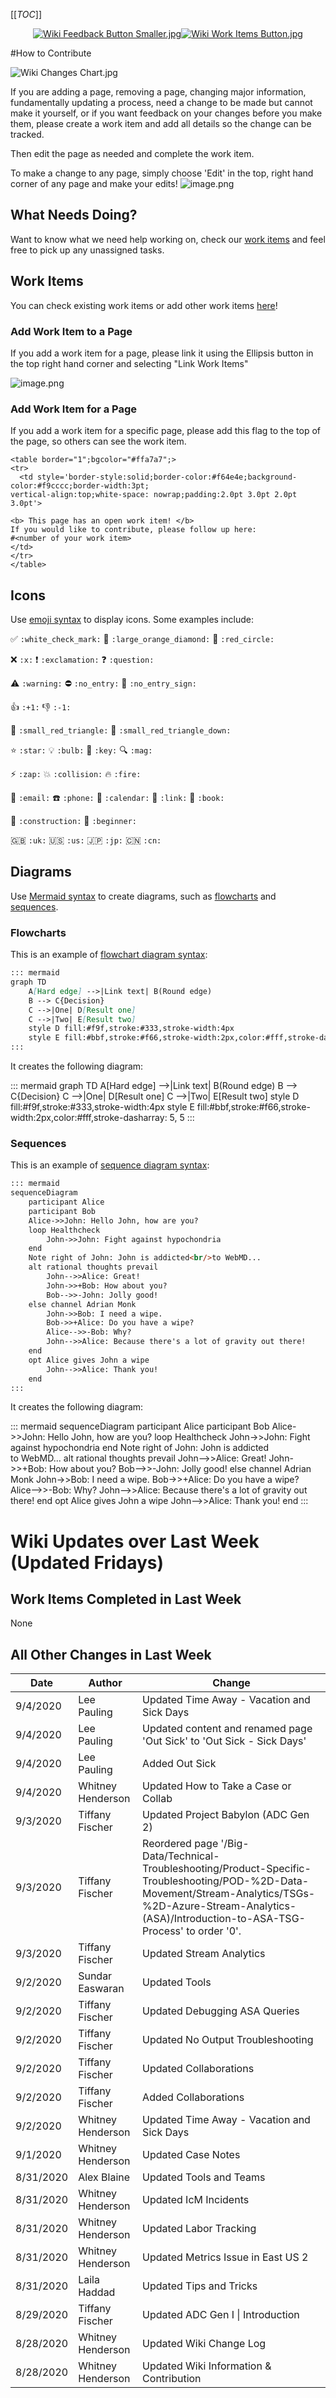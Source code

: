 
[[_TOC_]]

<center>

[![Wiki Feedback Button Smaller.jpg](/.attachments/Wiki%20Feedback%20Button%20Smaller-4fa394b2-fffd-4e4e-9601-0e1447d44fe9.jpg)](https://teams.microsoft.com/l/channel/19%3a5485372086bc4848b6cb913d975dc904%40thread.skype/Big%2520Data%2520Wiki%2520Feedback?groupId=d6c5d9c8-f14e-4cb6-a79a-1874c3b84cb6&tenantId=72f988bf-86f1-41af-91ab-2d7cd011db47)[![Wiki Work Items Button.jpg](/.attachments/Wiki%20Work%20Items%20Button-644af8fc-7a3a-4f80-8317-86829c0f0987.jpg)](https://dev.azure.com/Supportability/Big%20Data/_workitems/recentlyupdated/)

</center>

#How to Contribute

![Wiki Changes Chart.jpg](/.attachments/Wiki%20Changes%20Chart-d442b53f-8911-41d8-a119-5a70da74c648.jpg)

If you are adding a page, removing a page, changing major information, fundamentally updating a process, need a change to be made but cannot make it yourself, or if you want feedback on your changes before you make them, please create a work item and add all details so the change can be tracked.

Then edit the page as needed and complete the work item.

To make a change to any page, simply choose 'Edit' in the top, right hand corner of any page and make your edits!
![image.png](/.attachments/image-e31ec768-a73d-46ed-9e76-9f8590a8e72b.png)

## What Needs Doing?

Want to know what we need help working on, check our [work items](https://dev.azure.com/Supportability/Big%20Data/_workitems/recentlyupdated/) and feel free to pick up any unassigned tasks.

## Work Items
You can check existing work items or add other work items [here](https://dev.azure.com/Supportability/Big%20Data/_workitems/recentlyupdated/)!

### Add Work Item to a Page

If you add a work item for a page, please link it using the Ellipsis button in the top right hand corner and selecting "Link Work Items"

![image.png](/.attachments/image-99f7eeb6-4b24-4a57-a42a-fc34f17d0e35.png)


### Add Work Item for a Page

If you add a work item for a specific page, please add this flag to the top of the page, so others can see the work item.

```
<table border="1";bgcolor="#ffa7a7";>
<tr>
  <td style='border-style:solid;border-color:#f64e4e;background-color:#f9cccc;border-width:3pt; 
vertical-align:top;white-space: nowrap;padding:2.0pt 3.0pt 2.0pt 3.0pt'>  

<b> This page has an open work item! </b>
If you would like to contribute, please follow up here:
#<number of your work item>
</td>
</tr>
</table>
```

## Icons

Use [emoji syntax](https://docs.microsoft.com/azure/devops/project/wiki/markdown-guidance?view=azure-devops#emoji) to display icons. Some examples include:

:white_check_mark: `:white_check_mark:`
:large_orange_diamond: `:large_orange_diamond:`
:red_circle: `:red_circle:`

:x: `:x:`
:exclamation: `:exclamation:`
:question: `:question:`

:warning: `:warning:`
:no_entry: `:no_entry:`
:no_entry_sign: `:no_entry_sign:`

:+1: `:+1:`
:-1: `:-1:`

:small_red_triangle: `:small_red_triangle:`
:small_red_triangle_down: `:small_red_triangle_down:`

:star: `:star:`
:bulb: `:bulb:`
:key: `:key:`
:mag: `:mag:`

:zap: `:zap:`
:collision: `:collision:`
:fire: `:fire:`

:email: `:email:`
:phone: `:phone:`
:calendar: `:calendar:`
:link: `:link:`
:book: `:book:`

:construction: `:construction:`
:beginner: `:beginner:`

:uk: `:uk:`
:us: `:us:`
:jp: `:jp:`
:cn: `:cn:`

## Diagrams

Use [Mermaid syntax](https://docs.microsoft.com/azure/devops/project/wiki/wiki-markdown-guidance?view=azure-devops#add-mermaid-diagrams-to-a-wiki-page) to create diagrams, such as [flowcharts](https://mermaid-js.github.io/mermaid/#/flowchart) and [sequences](https://mermaid-js.github.io/mermaid/#/sequenceDiagram).

### Flowcharts

This is an example of [flowchart diagram syntax](https://mermaid-js.github.io/mermaid/#/flowchart):

```markdown
::: mermaid
graph TD
    A[Hard edge] -->|Link text| B(Round edge)
    B --> C{Decision}
    C -->|One| D[Result one]
    C -->|Two| E[Result two]
    style D fill:#f9f,stroke:#333,stroke-width:4px
    style E fill:#bbf,stroke:#f66,stroke-width:2px,color:#fff,stroke-dasharray: 5, 5
:::
```

It creates the following diagram:

::: mermaid
graph TD
    A[Hard edge] -->|Link text| B(Round edge)
    B --> C{Decision}
    C -->|One| D[Result one]
    C -->|Two| E[Result two]
    style D fill:#f9f,stroke:#333,stroke-width:4px
    style E fill:#bbf,stroke:#f66,stroke-width:2px,color:#fff,stroke-dasharray: 5, 5
:::

### Sequences

This is an example of [sequence diagram syntax](https://mermaid-js.github.io/mermaid/#/sequenceDiagram):

```markdown
::: mermaid
sequenceDiagram
    participant Alice
    participant Bob
    Alice->>John: Hello John, how are you?
    loop Healthcheck
        John->>John: Fight against hypochondria
    end
    Note right of John: John is addicted<br/>to WebMD...
    alt rational thoughts prevail
        John-->>Alice: Great!
        John->>+Bob: How about you?
        Bob-->>-John: Jolly good!
    else channel Adrian Monk
        John->>Bob: I need a wipe.
        Bob->>+Alice: Do you have a wipe?
        Alice-->>-Bob: Why?
        John-->>Alice: Because there's a lot of gravity out there!
    end
    opt Alice gives John a wipe
        John-->>Alice: Thank you!
    end
:::
```

It creates the following diagram:

::: mermaid
sequenceDiagram
    participant Alice
    participant Bob
    Alice->>John: Hello John, how are you?
    loop Healthcheck
        John->>John: Fight against hypochondria
    end
    Note right of John: John is addicted<br/>to WebMD...
    alt rational thoughts prevail
        John-->>Alice: Great!
        John->>+Bob: How about you?
        Bob-->>-John: Jolly good!
    else channel Adrian Monk
        John->>Bob: I need a wipe.
        Bob->>+Alice: Do you have a wipe?
        Alice-->>-Bob: Why?
        John-->>Alice: Because there's a lot of gravity out there!
    end
    opt Alice gives John a wipe
        John-->>Alice: Thank you!
    end
:::

# Wiki Updates over Last Week (Updated Fridays)

## Work Items Completed in Last Week
None

## All Other Changes in Last Week

<table class="table table-bordered table-hover table-condensed">
<thead><tr><th title="Field #1">Date</th>
<th title="Field #2">Author</th>
<th title="Field #3">Change</th>
</tr></thead>
<tbody>

<tr>
<td>9/4/2020</td>
<td>Lee Pauling</td>
<td>Updated Time Away - Vacation and Sick Days</td>
</tr>
<tr>
<td>9/4/2020</td>
<td>Lee Pauling</td>
<td>Updated content and renamed page &#39;Out Sick&#39; to &#39;Out Sick - Sick Days&#39;</td>
</tr>
<tr>
<td>9/4/2020</td>
<td>Lee Pauling</td>
<td>Added Out Sick</td>
</tr>
<tr>
<td>9/4/2020</td>
<td>Whitney Henderson</td>
<td>Updated How to Take a Case or Collab</td>
</tr>
<tr>
<td>9/3/2020</td>
<td>Tiffany Fischer</td>
<td>Updated Project Babylon (ADC Gen 2)</td>
</tr>
<tr>
<td>9/3/2020</td>
<td>Tiffany Fischer</td>
<td>Reordered page &#39;/Big-Data/Technical-Troubleshooting/Product-Specific-Troubleshooting/POD-%2D-Data-Movement/Stream-Analytics/TSGs-%2D-Azure-Stream-Analytics-(ASA)/Introduction-to-ASA-TSG-Process&#39; to order &#39;0&#39;.</td>
</tr>
<tr>
<td>9/3/2020</td>
<td>Tiffany Fischer</td>
<td>Updated Stream Analytics</td>
</tr>
<tr>
<td>9/2/2020</td>
<td>Sundar Easwaran</td>
<td>Updated Tools</td>
</tr>
<tr>
<td>9/2/2020</td>
<td>Tiffany Fischer</td>
<td>Updated Debugging ASA Queries</td>
</tr>
<tr>
<td>9/2/2020</td>
<td>Tiffany Fischer</td>
<td>Updated No Output Troubleshooting</td>
</tr>
<tr>
<td>9/2/2020</td>
<td>Tiffany Fischer</td>
<td>Updated Collaborations</td>
</tr>
<tr>
<td>9/2/2020</td>
<td>Tiffany Fischer</td>
<td>Added Collaborations</td>
</tr>
<tr>
<td>9/2/2020</td>
<td>Whitney Henderson</td>
<td>Updated Time Away - Vacation and Sick Days</td>
</tr>
<tr>
<td>9/1/2020</td>
<td>Whitney Henderson</td>
<td>Updated Case Notes</td>
</tr>
<tr>
<td>8/31/2020</td>
<td>Alex Blaine</td>
<td>Updated Tools and Teams</td>
</tr>
<tr>
<td>8/31/2020</td>
<td>Whitney Henderson</td>
<td>Updated IcM Incidents</td>
</tr>
<tr>
<td>8/31/2020</td>
<td>Whitney Henderson</td>
<td>Updated Labor Tracking</td>
</tr>
<tr>
<td>8/31/2020</td>
<td>Whitney Henderson</td>
<td>Updated Metrics Issue in East US 2</td>
</tr>
<tr>
<td>8/31/2020</td>
<td>Laila Haddad</td>
<td>Updated Tips and Tricks</td>
</tr>
<tr>
<td>8/29/2020</td>
<td>Tiffany Fischer</td>
<td>Updated ADC Gen I | Introduction</td>
</tr>
<tr>
<td>8/28/2020</td>
<td>Whitney Henderson</td>
<td>Updated Wiki Change Log</td>
</tr>
<tr>
<td>8/28/2020</td>
<td>Whitney Henderson</td>
<td>Updated Wiki Information &amp; Contribution</td>
</tr>

</tbody></table>